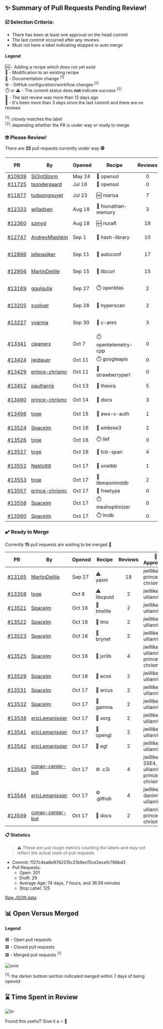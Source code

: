 ## :sparkles: Summary of Pull Requests Pending Review!

### :ballot_box_with_check: Selection Criteria:

- There has been at least one approval on the head commit
- The last commit occurred after any reviews
- Must not have a label indicating stopped or auto merge

#### Legend

:new: - Adding a recipe which does not yet exist<br>
:memo: - Modification to an existing recipe<br>
:green_book: - Documentation change <sup>[1]</sup><br>
:gear: - GitHub configuration/workflow changes <sup>[1]</sup><br>
:stopwatch: or :warning: - The commit status does **not** indicate success <sup>[2]</sup><br>
:bell: - The last review was more than 12 days ago<br>
:eyes: - It's been more than 3 days since the last commit and there are no reviews<br>
<br>
<sup>[1]</sup>: _closely_ matches the label<br>
<sup>[2]</sup>: depending whether the PR is under way or ready to merge

### :nerd_face: Please Review! 

There are **25** pull requests currently under way :detective:

PR | By | Opened | Recipe | Reviews | Last | :stop_sign: Blockers | :star2: Approvers
:---: | --- | --- | --- | :---: | --- | --- | ---
[#10939](https://github.com/conan-io/conan-center-index/pull/10939)|[Sil3ntStorm](https://github.com/Sil3ntStorm)|May 24|:memo: openssl|0|:eyes:||
[#11725](https://github.com/conan-io/conan-center-index/pull/11725)|[tsondergaard](https://github.com/tsondergaard)|Jul 16|:memo: openssl|0|:eyes:||
[#11877](https://github.com/conan-io/conan-center-index/pull/11877)|[tuduongquyet](https://github.com/tuduongquyet)|Jul 23|:new: marisa|7|Oct 15||SSE4
[#12333](https://github.com/conan-io/conan-center-index/pull/12333)|[willadsen](https://github.com/willadsen)|Aug 18|:memo: foonathan-memory|3|Oct 15||SSE4
[#12360](https://github.com/conan-io/conan-center-index/pull/12360)|[szmyd](https://github.com/szmyd)|Aug 18|:new: nuraft|18|Oct 17||SSE4
[#12747](https://github.com/conan-io/conan-center-index/pull/12747)|[AndreyMlashkin](https://github.com/AndreyMlashkin)|Sep 1|:memo: hash-library|10|Oct 11|uilianries|prince-chrismc
[#12896](https://github.com/conan-io/conan-center-index/pull/12896)|[jellespijker](https://github.com/jellespijker)|Sep 11|:memo: autoconf|17|Oct 16|uilianries|prince-chrismc, jwillikers
[#12956](https://github.com/conan-io/conan-center-index/pull/12956)|[MartinDelille](https://github.com/MartinDelille)|Sep 15|:memo: libcurl|15|Oct 17||prince-chrismc
[#13169](https://github.com/conan-io/conan-center-index/pull/13169)|[ggulgulia](https://github.com/ggulgulia)|Sep 27|:stopwatch: openblas|2|Sep 27 :bell:||
[#13205](https://github.com/conan-io/conan-center-index/pull/13205)|[syoliver](https://github.com/syoliver)|Sep 28|:memo: hyperscan|2|Oct 17||jwillikers
[#13227](https://github.com/conan-io/conan-center-index/pull/13227)|[vvarma](https://github.com/vvarma)|Sep 30|:memo: c-ares|3|Sep 30 :bell:|uilianries|jwillikers
[#13341](https://github.com/conan-io/conan-center-index/pull/13341)|[cleanerx](https://github.com/cleanerx)|Oct 7|:stopwatch: opentelemetry-cpp|0|:eyes:||
[#13424](https://github.com/conan-io/conan-center-index/pull/13424)|[jwidauer](https://github.com/jwidauer)|Oct 11|:stopwatch: googleapis|0|:eyes:||
[#13429](https://github.com/conan-io/conan-center-index/pull/13429)|[prince-chrismc](https://github.com/prince-chrismc)|Oct 11|:memo: strawberryperl|0|||
[#13452](https://github.com/conan-io/conan-center-index/pull/13452)|[paulharris](https://github.com/paulharris)|Oct 13|:memo: theora|5|Oct 17||jwillikers
[#13490](https://github.com/conan-io/conan-center-index/pull/13490)|[prince-chrismc](https://github.com/prince-chrismc)|Oct 14|:green_book: docs|3|Oct 15||
[#13496](https://github.com/conan-io/conan-center-index/pull/13496)|[toge](https://github.com/toge)|Oct 15|:memo: aws-c-auth|1|Oct 17||prince-chrismc
[#13524](https://github.com/conan-io/conan-center-index/pull/13524)|[SpaceIm](https://github.com/SpaceIm)|Oct 16|:memo: embree3|2|Oct 17||jwillikers
[#13526](https://github.com/conan-io/conan-center-index/pull/13526)|[toge](https://github.com/toge)|Oct 16|:stopwatch: lief|0|||
[#13527](https://github.com/conan-io/conan-center-index/pull/13527)|[toge](https://github.com/toge)|Oct 16|:memo: tcb-span|4|Oct 17||jwillikers
[#13552](https://github.com/conan-io/conan-center-index/pull/13552)|[Nekto89](https://github.com/Nekto89)|Oct 17|:memo: onetbb|1|Oct 17||prince-chrismc
[#13553](https://github.com/conan-io/conan-center-index/pull/13553)|[toge](https://github.com/toge)|Oct 17|:memo: libmaxminddb|2|Oct 17||jwillikers
[#13557](https://github.com/conan-io/conan-center-index/pull/13557)|[prince-chrismc](https://github.com/prince-chrismc)|Oct 17|:memo: freetype|0|||
[#13558](https://github.com/conan-io/conan-center-index/pull/13558)|[SpaceIm](https://github.com/SpaceIm)|Oct 17|:stopwatch: meshoptimizer|0|||
[#13560](https://github.com/conan-io/conan-center-index/pull/13560)|[SpaceIm](https://github.com/SpaceIm)|Oct 17|:stopwatch: lmdb|0|||


### :heavy_check_mark: Ready to Merge 

Currently **15** pull requests are waiting to be merged :tada:


PR | By | Opened | Recipe | Reviews | :star2: Approvers
:---: | --- | --- | --- | :---: | ---
[#13185](https://github.com/conan-io/conan-center-index/pull/13185)|[MartinDelille](https://github.com/MartinDelille)|Sep 27|:warning: yasm|18|jwillikers, prince-chrismc
[#13358](https://github.com/conan-io/conan-center-index/pull/13358)|[toge](https://github.com/toge)|Oct 8|:warning: libcpuid|2|jwillikers, uilianries
[#13521](https://github.com/conan-io/conan-center-index/pull/13521)|[SpaceIm](https://github.com/SpaceIm)|Oct 16|:memo: tmxlite|2|jwillikers, uilianries
[#13522](https://github.com/conan-io/conan-center-index/pull/13522)|[SpaceIm](https://github.com/SpaceIm)|Oct 16|:memo: tmx|2|jwillikers, uilianries
[#13523](https://github.com/conan-io/conan-center-index/pull/13523)|[SpaceIm](https://github.com/SpaceIm)|Oct 16|:memo: brynet|2|jwillikers, uilianries
[#13525](https://github.com/conan-io/conan-center-index/pull/13525)|[SpaceIm](https://github.com/SpaceIm)|Oct 16|:memo: jxrlib|4|jwillikers, uilianries, prince-chrismc
[#13529](https://github.com/conan-io/conan-center-index/pull/13529)|[SpaceIm](https://github.com/SpaceIm)|Oct 16|:memo: ecos|2|jwillikers, uilianries
[#13531](https://github.com/conan-io/conan-center-index/pull/13531)|[SpaceIm](https://github.com/SpaceIm)|Oct 17|:memo: arcus|2|jwillikers, uilianries
[#13532](https://github.com/conan-io/conan-center-index/pull/13532)|[SpaceIm](https://github.com/SpaceIm)|Oct 17|:memo: gamma|2|jwillikers, uilianries
[#13538](https://github.com/conan-io/conan-center-index/pull/13538)|[ericLemanissier](https://github.com/ericLemanissier)|Oct 17|:memo: xorg|2|jwillikers, uilianries
[#13541](https://github.com/conan-io/conan-center-index/pull/13541)|[ericLemanissier](https://github.com/ericLemanissier)|Oct 17|:memo: opengl|2|jwillikers, uilianries
[#13542](https://github.com/conan-io/conan-center-index/pull/13542)|[ericLemanissier](https://github.com/ericLemanissier)|Oct 17|:memo: egl|2|jwillikers, uilianries
[#13543](https://github.com/conan-io/conan-center-index/pull/13543)|[conan-center-bot](https://github.com/conan-center-bot)|Oct 17|:gear: .c3i|4|jwillikers, SSE4, uilianries, prince-chrismc
[#13544](https://github.com/conan-io/conan-center-index/pull/13544)|[ericLemanissier](https://github.com/ericLemanissier)|Oct 17|:gear: .github|4|jwillikers, danimtb, uilianries
[#13549](https://github.com/conan-io/conan-center-index/pull/13549)|[conan-center-bot](https://github.com/conan-center-bot)|Oct 17|:green_book: docs|2|uilianries, prince-chrismc


#### :clipboard: Statistics

> :warning: These are just rough metrics counting the labels and may not reflect the actual state of pull requests

- Commit: f127c4ea6e9762215c21b9ecf5ce2ecefc788bd3
- Pull Requests:
	- Open: 201
	- Draft: 29
	- Average Age: 74 days, 7 hours, and 36.56 minutes
	- Stop Label: 125
	

[Raw JSON data](https://raw.githubusercontent.com/prince-chrismc/conan-center-index-pending-review/raw-data/pending-review.json)

## :bar_chart: Open Versus Merged

#### Legend

:green_square: - Open pull requests<br>
:red_square: - Closed pull requests<br>
:purple_square: - Merged pull requests <sup>[1]</sup><br>

![ovm](https://github.com/prince-chrismc/conan-center-index-pending-review/blob/raw-data/open-versus-merged.gif?raw=true)

<sup>[1]</sup>: the darker bottom section indicated merged within 7 days of being opened

## :hourglass: Time Spent in Review

![tir](https://github.com/prince-chrismc/conan-center-index-pending-review/blob/raw-data/time-in-review.png?raw=true)

Found this useful? Give it a :star: :pray:
	